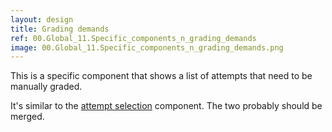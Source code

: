 ```yaml
---
layout: design
title: Grading demands
ref: 00.Global_11.Specific_components_n_grading_demands
image: 00.Global_11.Specific_components_n_grading_demands.png
---
```


This is a specific component that shows a list of attempts that need to be manually graded.

It's similar to the [attempt selection](00.Global_11.Specific_components_e_attempt_selection) component. The two probably should be merged.

